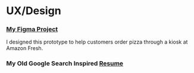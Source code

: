 # UX/Design


### [My Figma Project](https://www.figma.com/file/FsAvhbHhnSQAxIXqsjLuw2/Kiosk-sample?node-id=0%3A1) 
I designed this prototype to help customers order pizza through a kiosk at Amazon Fresh.




### My Old Google Search Inspired [Resume](https://github.com/atFutz/UX-Design-stuff/blob/main/googleResume.pdf) 


